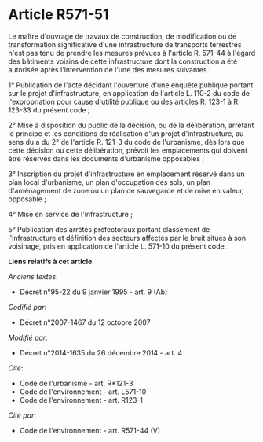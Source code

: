 # Article R571-51

Le maître d'ouvrage de travaux de construction, de modification ou de transformation significative d'une infrastructure de
transports terrestres n'est pas tenu de prendre les mesures prévues à l'article R. 571-44 à l'égard des bâtiments voisins de
cette infrastructure dont la construction a été autorisée après l'intervention de l'une des mesures suivantes : 

1° Publication de l'acte décidant l'ouverture d'une enquête publique portant sur le projet d'infrastructure, en application
de l'article L. 110-2 du code de l'expropriation pour cause d'utilité publique ou des articles R. 123-1 à R. 123-33 du
présent code ; 

2° Mise à disposition du public de la décision, ou de la délibération, arrêtant le principe et les conditions de réalisation
d'un projet d'infrastructure, au sens du a du 2° de l'article R. 121-3 du code de l'urbanisme, dès lors que cette décision ou
cette délibération, prévoit les emplacements qui doivent être réservés dans les documents d'urbanisme opposables ; 

3° Inscription du projet d'infrastructure en emplacement réservé dans un plan local d'urbanisme, un plan d'occupation des
sols, un plan d'aménagement de zone ou un plan de sauvegarde et de mise en valeur, opposable ; 

4° Mise en service de l'infrastructure ; 

5° Publication des arrêtés préfectoraux portant classement de l'infrastructure et définition des secteurs affectés par le
bruit situés à son voisinage, pris en application de l'article L. 571-10 du présent code.

**Liens relatifs à cet article**

_Anciens textes_:

  - Décret n°95-22 du 9 janvier 1995 - art. 9 (Ab)

_Codifié par_:

  - Décret n°2007-1467 du 12 octobre 2007

_Modifié par_:

  - Décret n°2014-1635 du 26 décembre 2014 - art. 4

_Cite_:

  - Code de l'urbanisme - art. R*121-3
  - Code de l'environnement - art. L571-10
  - Code de l'environnement - art. R123-1

_Cité par_:

  - Code de l'environnement - art. R571-44 (V)
